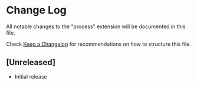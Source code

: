 # Change Log

All notable changes to the "process" extension will be documented in this file.

Check [Keep a Changelog](http://keepachangelog.com/) for recommendations on how to structure this file.

## [Unreleased]

- Initial release
